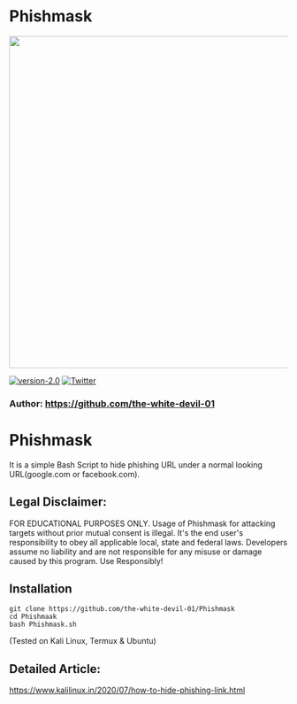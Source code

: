 
# Phishmask

<p align="center">
	<img src="https://i.imgur.com/plp3lJu.jpg" width="600px" hight="100px">
</p>

[![version-2.0](https://img.shields.io/badge/Phishmask-2.0-green)](https://github.com/the-white-devil-01/Phishmask/releases/tag/2.0)	[![Twitter](https://img.shields.io/twitter/url/https/twitter.com/cloudposse.svg?style=social&label=Follow%20%40KaliLinux_in)](https://twitter.com/KaliLinux_in)
### Author: https://github.com/the-white-devil-01

# Phishmask
It is a simple Bash Script to hide phishing URL under a normal looking URL(google.com or facebook.com).


## Legal Disclaimer:
FOR EDUCATIONAL PURPOSES ONLY. Usage of Phishmask for attacking targets without prior mutual consent is illegal. It's the end user's responsibility to obey all applicable local, state and federal laws. Developers assume no liability and are not responsible for any misuse or damage caused by this program. Use Responsibly!

## Installation 

```
git clone https://github.com/the-white-devil-01/Phishmask
cd Phishmaak
bash Phishmask.sh
```
(Tested on Kali Linux, Termux & Ubuntu)
## Detailed Article:
https://www.kalilinux.in/2020/07/how-to-hide-phishing-link.html
